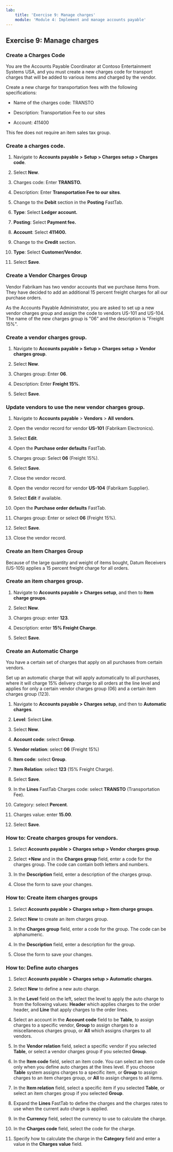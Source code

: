 ```yaml
---
lab:
    title: 'Exercise 9: Manage charges'
    module: 'Module 4: Implement and manage accounts payable'
---
```


## Exercise 9: Manage charges

### Create a Charges Code

You are the Accounts Payable Coordinator at Contoso Entertainment Systems USA, and you must create a new charges code for transport charges that will be added to various items and charged by the vendor.

Create a new charge for transportation fees with the following specifications:

- Name of the charges code: TRANSTO

- Description: Transportation Fee to our sites

- Account: 411400

This fee does not require an item sales tax group.

### Create a charges code.

1. Navigate to **Accounts payable** **&gt;** **Setup &gt; Charges setup &gt; Charges code**.

2. Select **New**.

3. Charges code: Enter **TRANSTO.**

4. Description: Enter **Transportation Fee to our sites**.

5. Change to the **Debit** section in the **Posting** FastTab.

6. **Type**: Select **Ledger account.**

7. **Posting**: Select **Payment fee.**

8. **Account**: Select **411400.**

9. Change to the **Credit** section.

10. **Type**: Select **Customer/Vendor.**

11. Select **Save**.

### Create a Vendor Charges Group

Vendor Fabrikam has two vendor accounts that we purchase items from. They have decided to add an additional 15 percent freight charges for all our purchase orders.

As the Accounts Payable Administrator, you are asked to set up a new vendor charges group and assign the code to vendors US-101 and US-104. The name of the new charges group is "06" and the description is "Freight 15%".

### Create a vendor charges group.

1. Navigate to **Accounts payable &gt;** **Setup &gt;** **Charges setup** **&gt;** **Vendor charges group**.

2. Select **New**.

3. Charges group: Enter **06**. 

4. Description: Enter **Freight 15%**. 

5. Select **Save**.

 

### Update vendors to use the new vendor charges group.

1. Navigate to **Accounts payable** > **Vendors** > **All** **vendors**.

2. Open the vendor record for vendor **US-101** (Fabrikam Electronics).

3. Select **Edit**.

4. Open the **Purchase order defaults** FastTab.

5. Charges group: Select **06** (Freight 15%).

6. Select **Save**.

7. Close the vendor record.

8. Open the vendor record for vendor **US-104** (Fabrikam Supplier).

9. Select **Edit** if available.

10. Open the **Purchase order defaults** FastTab.

11. Charges group: Enter or select **06** (Freight 15%).

12. Select **Save**.

13. Close the vendor record.

 

### Create an Item Charges Group

Because of the large quantity and weight of items bought, Datum Receivers (US-105) applies a 15 percent freight charge for all orders.

### Create an item charges group.

1. Navigate to **Accounts payable** **&gt;** **Charges setup**, and then to **Item charge groups**.

2. Select **New**.

3. Charges group: enter **123**.

4. Description: enter **15% Freight Charge**.

5. Select **Save**.

### Create an Automatic Charge

You have a certain set of charges that apply on all purchases from certain vendors.

Set up an automatic charge that will apply automatically to all purchases, where it will charge 15% delivery charge to all orders at the line level and applies for only a certain vendor charges group (06) and a certain item charges group (123).

1. Navigate to **Accounts payable &gt;** **Charges setup**, and then to **Automatic charges**.

2. **Level**: Select **Line**.

3. Select **New**.

4. **Account code**: select **Group**.

5. **Vendor relation**: select **06** (Freight 15%)

6. **Item code**: select **Group**.

7. **Item Relation**: select **123** (15% Freight Charge).

8. Select **Save**.

9. In the **Lines** FastTab Charges code: select **TRANSTO** (Transportation Fee).

10. Category: select **Percent**.

11. Charges value: enter **15.00**.

12. Select **Save**.

 

 

### How to: Create charges groups for vendors.



1. Select **Accounts payable &gt; Charges setup &gt; Vendor charges group**.

2. Select **+New** and in the **Charges group** field, enter a code for the charges group. The code can contain both letters and numbers.

3. In the **Description** field, enter a description of the charges group.

4. Close the form to save your changes.


 

### How to: Create item charges groups



1. Select **Accounts payable &gt; Charges setup &gt; Item charge groups**.

2. Select **New** to create an item charges group.

3. In the **Charges group** field, enter a code for the group. The code can be alphanumeric.

4. In the **Description** field, enter a description for the group.

5. Close the form to save your changes.


### How to: Define auto charges



1. Select **Accounts payable &gt; Charges setup &gt; Automatic charges**.

2. Select **New** to define a new auto charge.

3. In the **Level** field on the left, select the level to apply the auto charge to from the following values: **Header** which applies charges to the order header, and **Line** that apply charges to the order lines.

4. Select an account in the **Account code** field to be **Table**, to assign charges to a specific vendor, **Group** to assign charges to a miscellaneous charges group, or **All** which assigns charges to all vendors.

5. In the **Vendor relation** field, select a specific vendor if you selected **Table**, or select a vendor charges group if you selected **Group**.

6. In the **Item code** field, select an item code. You can select an item code only when you define auto charges at the lines level. If you choose **Table** system assigns charges to a specific item, or **Group** to assign charges to an item charges group, or **All** to assign charges to all items.

7. In the **Item relation** field, select a specific item if you selected **Table**, or select an item charges group if you selected **Group**.

8. Expand the **Lines** FastTab to define the charges and the charges rates to use when the current auto charge is applied.

9. In the **Currency** field, select the currency to use to calculate the charge.

10. In the **Charges code** field, select the code for the charge.

11. Specify how to calculate the charge in the **Category** field and enter a value in the **Charges value** field.
